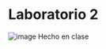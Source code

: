 # Laboratorio 2 
![image](https://github.com/WesitosFsa/WesitosFsa.github.io/assets/137083225/679b1058-15e1-4d41-aad0-62151b90eb77)
Hecho en clase
